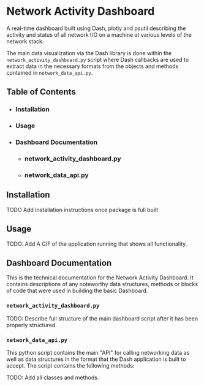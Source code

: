 # Network Activity Dashboard  

A real-time dashboard built using Dash, plotly and psutil describing the activity and status of all network I/O on a machine at various levels of the network stack.

The main data visualization via the Dash library is done within the `network_activity_dashboard.py` script where Dash callbacks are used to extract data in the necessary formats from the objects and methods contained in `network_data_api.py`.


## Table of Contents
* ### Installation
* ### Usage
* ### Dashboard Documentation
  * ### network_activity_dashboard.py
  * ### network_data_api.py

## Installation
TODO Add Installation instructions once package is full built

## Usage
TODO: Add A GIF of the application running that shows all functionality.

## Dashboard Documentation
This is the technical documentation for the Network Activity Dashboard. It contains descriptions of any noteworthy data structures, methods or blocks of code that were used in building the basic Dashboard.

### `network_activity_dashboard.py`
TODO: Describe full structure of the main dashboard script after it has been properly structured.

### `network_data_api.py`
This python script contains the main "API" for calling networking data as well as data structures in the format that the Dash application is built to accept. The script contains the following methods:

TODO: Add all classes and methods.
